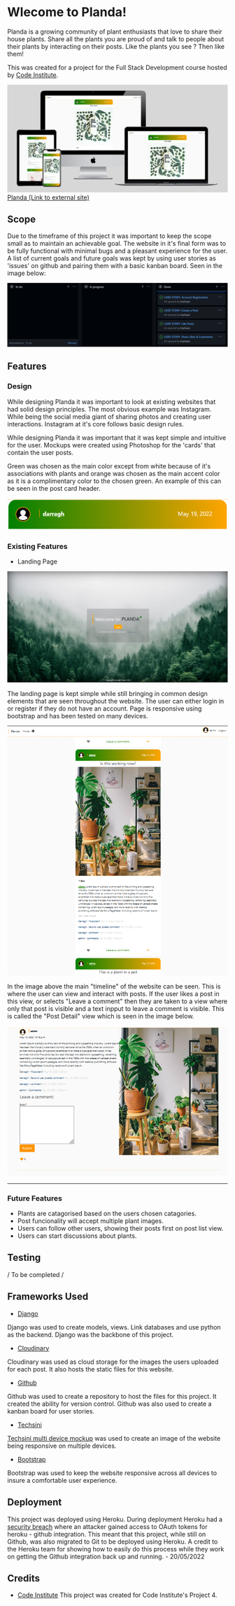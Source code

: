 
# Wlecome to Planda!
Planda is a growing community of plant enthusiasts that love to share their house plants. 
Share all the plants you are proud of and talk to people about their plants by interacting on their posts. 
Like the plants you see ? Then like them!

This was created for a project for the Full Stack Development course hosted by [Code Institute](https://codeinstitute.net/ie/5-day-coding-challenge/?utm_term=code%20institute&utm_campaign=CI+-+IRL+-+Search+-+Brand&utm_source=adwords&utm_medium=ppc&hsa_acc=8983321581&hsa_cam=14304747355&hsa_grp=128775288209&hsa_ad=539453915484&hsa_src=g&hsa_tgt=kwd-319867646331&hsa_kw=code%20institute&hsa_mt=e&hsa_net=adwords&hsa_ver=3&gclid=Cj0KCQiAzMGNBhCyARIsANpUkzORRe5o1VJJG9_EwnX2Oxn-ftPjCcE-f8G-M0uOoLartu-8DkXRH5YaAozNEALw_wcB).


![Responsive](https://raw.githubusercontent.com/DazHaze/PlantGram/main/media/responsive.png)
[Planda (Link to external site)](https://plantgram-2022.herokuapp.com/)


## Scope

Due to the timeframe of this project it was important to keep the scope small as to maintain an achievable goal. The website in it's final form was to be fully functional with minimal bugs and a pleasant experience for the user. A list of current goals and future goals was kept by using user stories as 'issues' on github and pairing them with a basic kanban board. Seen in the image below:

![User Stories](https://raw.githubusercontent.com/DazHaze/PlantGram/main/media/user_stories.png)


## Features

### **Design**


While designing Planda it was important to look at existing websites that had solid design principles. The most obvious example was Instagram. While being the social media giant of sharing photos and creating user interactions. Instagram at it's core follows basic design rules.

While designing Planda it was important that it was kept simple and intuitive for the user. Mockups were created using Photoshop for the 'cards' that contain the user posts.

Green was chosen as the main color except from white because of it's associations with plants and orange was chosen as the main accent color as it is a complimentary color to the chosen green. An example of this can be seen in the post card header.

![Card Header](https://raw.githubusercontent.com/DazHaze/PlantGram/main/media/post_header.png)

### **Existing Features**

* Landing Page

![Landing Page](https://raw.githubusercontent.com/DazHaze/PlantGram/main/media/Landing-page.png)

The landing page is kept simple while still bringing in common design elements that are seen throughout the website. The user can either login in or register if they do not have an account. Page is responsive using bootstrap and has been tested on many devices.

![List View](https://raw.githubusercontent.com/DazHaze/PlantGram/main/media/list_view.png)

In the image above the main "timeline" of the website can be seen. This is where the user can view and interact with posts. If the user likes a post in this view, or selects "Leave a comment" then they are taken to a view where only that post is visible and a text inpput to leave a comment is visible. This is called the "Post Detail" view which is seen in the image below.

![Post Detail](https://raw.githubusercontent.com/DazHaze/PlantGram/main/media/post_detail.png)

----


### **Future Features**

* Plants are catagorised based on the users chosen catagories.
* Post funcionality will accept multiple plant images.
* Users can follow other users, showing their posts first on post list view.
* Users can start discussions about plants.

## Testing

  / To be completed /



## Frameworks Used

* [Django](https://www.djangoproject.com/)

Django was used to create models, views. Link databases and use python as the backend. Django was the backbone of this project.

* [Cloudinary](https://cloudinary.com/documentation/image_video_and_file_upload?utm_source=google&utm_medium=cpc&utm_campaign=Goog_Ent_Srch_PM_NonBrand_ROW&utm_content=591997517453&utm_term=&utm_id=8120040125&gclid=Cj0KCQjw-JyUBhCuARIsANUqQ_IUPR1MKKLwDhv7DBvwHl9XIn1isfAGhTDXyjLtx-6sZuigj8t3TL4aAs3kEALw_wcB)

Cloudinary was used as cloud storage for the images the users uploaded for each post. It also hosts the static files for this website.

* [Github](https://github.com/)

Github was used to create a repository to host the files for this project. It created the ability for version control. Github was also used to create a kanban board for user stories.

* [Techsini](https://techsini.com/)

[Techsini multi device mockup](https://techsini.com/multi-mockup/index.php) was used to create an image of the website being responsive on multiple devices.

* [Bootstrap](https://getbootstrap.com/)

Bootstrap was used to keep the website responsive across all devices to insure a comfortable user experience.




## Deployment
This project was deployed using Heroku. During deployment Heroku had a [security breach](https://blog.heroku.com/github-integration-update) where an attacker gained access to OAuth tokens for heroku - github integration. This meant that this project, while still on Github, was also migrated to Git to be deployed using Heroku. A credit to the Heroku team for showing how to easily do this process while they work on getting the Github integration back up and running. - 20/05/2022


## Credits
* [Code Institute](https://codeinstitute.net/all-access-coding-challenge/?utm_term=code%20institute&utm_campaign=CI+-+IRL+-+Search+-+Brand&utm_source=adwords&utm_medium=ppc&hsa_acc=8983321581&hsa_cam=14304747355&hsa_grp=128775288209&hsa_ad=539453915484&hsa_src=g&hsa_tgt=kwd-319867646331&hsa_kw=code%20institute&hsa_mt=e&hsa_net=adwords&hsa_ver=3&gclid=CjwKCAiAv_KMBhAzEiwAs-rX1PXOCAky8yjljHzgvSnccpkyUOvNLVGMuzG11t86weTdFdPiTfNHHhoCFuwQAvD_BwE) This project was created for Code Institute's Project 4.
